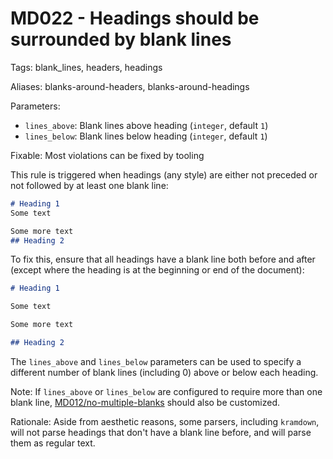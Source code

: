 # MD022 - Headings should be surrounded by blank lines

Tags: blank_lines, headers, headings

Aliases: blanks-around-headers, blanks-around-headings

Parameters:

* `lines_above`: Blank lines above heading (`integer`, default `1`)
* `lines_below`: Blank lines below heading (`integer`, default `1`)

Fixable: Most violations can be fixed by tooling

This rule is triggered when headings (any style) are either not preceded or not
followed by at least one blank line:

```markdown
# Heading 1
Some text

Some more text
## Heading 2
```

To fix this, ensure that all headings have a blank line both before and after
(except where the heading is at the beginning or end of the document):

```markdown
# Heading 1

Some text

Some more text

## Heading 2
```

The `lines_above` and `lines_below` parameters can be used to specify a different
number of blank lines (including 0) above or below each heading.

Note: If `lines_above` or `lines_below` are configured to require more than one
blank line, [MD012/no-multiple-blanks](md012.md) should also be customized.

Rationale: Aside from aesthetic reasons, some parsers, including `kramdown`, will
not parse headings that don't have a blank line before, and will parse them as
regular text.
